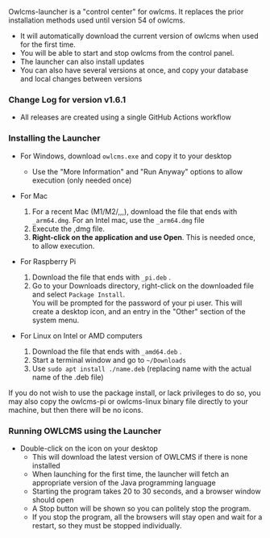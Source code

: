 Owlcms-launcher is a "control center" for owlcms.  It replaces the prior installation methods used until version 54 of owlcms.

-  It will automatically download the current version of owlcms when used for the first time. 
- You will be able to start and stop owlcms from the control panel.  
- The launcher can also install updates
- You can also have several versions at once, and copy your database and local changes between versions

### Change Log for version v1.6.1

- All releases are created using a single GitHub Actions workflow


### Installing the Launcher

- For Windows, download `owlcms.exe`  and copy it to your desktop
  - Use the "More Information"  and "Run Anyway" options to allow execution (only needed once)
 
- For Mac
  1. For a recent Mac (M1/M2/,,,), download the file that ends with `_arm64.dmg`.   For an Intel mac, use the `_arm64.dmg` file
  2. Execute the ,dmg file.
  3. **Right-click on the application and use Open**.  This is needed once, to allow execution.
  
- For Raspberry Pi
  1. Download the file that ends with `_pi.deb` .
  2. Go to your Downloads directory, right-click on the downloaded file and select `Package Install`.  
     You will be prompted for the password of your pi user. This will create a desktop icon, and an entry in the "Other" section of the system menu.

- For Linux on Intel or AMD computers
  1. Download the file that ends with `_amd64.deb` .
  2. Start a terminal window and go to `~/Downloads`
  5. Use `sudo apt install ./name.deb` (replacing name with the actual name of the .deb file)

If you do not wish to use the package install, or lack privileges to do so, you may also copy the owlcms-pi or owlcms-linux binary file directly to your machine, but then there will be no icons.

### Running OWLCMS using the Launcher

- Double-click on the icon on your desktop
  - This will download the latest version of OWLCMS if there is none installed
  - When launching for the first time, the launcher will fetch an appropriate version of the Java programming language
  - Starting the program takes 20 to 30 seconds, and a browser window should open
  - A Stop button will be shown so you can politely stop the program.
  - If you stop the program, all the browsers will stay open and wait for a restart, so they must be stopped individually.